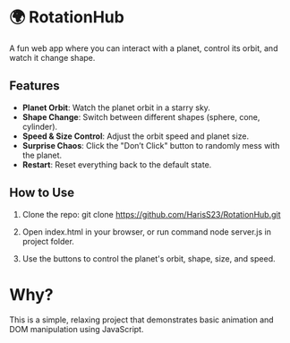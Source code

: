 # 🌍 RotationHub

A fun web app where you can interact with a planet, control its orbit, and watch it change shape. 

## Features

- **Planet Orbit**: Watch the planet orbit in a starry sky.
- **Shape Change**: Switch between different shapes (sphere, cone, cylinder).
- **Speed & Size Control**: Adjust the orbit speed and planet size.
- **Surprise Chaos**: Click the "Don’t Click" button to randomly mess with the planet.
- **Restart**: Reset everything back to the default state.

## How to Use

1. Clone the repo:
   git clone https://github.com/HarisS23/RotationHub.git

2. Open index.html in your browser, or run command node server.js in project folder.

3. Use the buttons to control the planet's orbit, shape, size, and speed.

# Why?

This is a simple, relaxing project that demonstrates basic animation and DOM manipulation using JavaScript.
